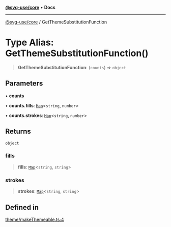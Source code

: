 [**@svg-use/core**](../README.md) • **Docs**

---

[@svg-use/core](../README.md) / GetThemeSubstitutionFunction

# Type Alias: GetThemeSubstitutionFunction()

> **GetThemeSubstitutionFunction**: (`counts`) => `object`

## Parameters

• **counts**

• **counts.fills**:
[`Map`](https://developer.mozilla.org/docs/Web/JavaScript/Reference/Global_Objects/Map)\<`string`,
`number`\>

• **counts.strokes**:
[`Map`](https://developer.mozilla.org/docs/Web/JavaScript/Reference/Global_Objects/Map)\<`string`,
`number`\>

## Returns

`object`

### fills

> **fills**:
> [`Map`](https://developer.mozilla.org/docs/Web/JavaScript/Reference/Global_Objects/Map)\<`string`,
> `string`\>

### strokes

> **strokes**:
> [`Map`](https://developer.mozilla.org/docs/Web/JavaScript/Reference/Global_Objects/Map)\<`string`,
> `string`\>

## Defined in

[theme/makeThemeable.ts:4](https://github.com/fpapado/svg-use/blob/main/packages/core/src/theme/makeThemeable.ts#L4)
